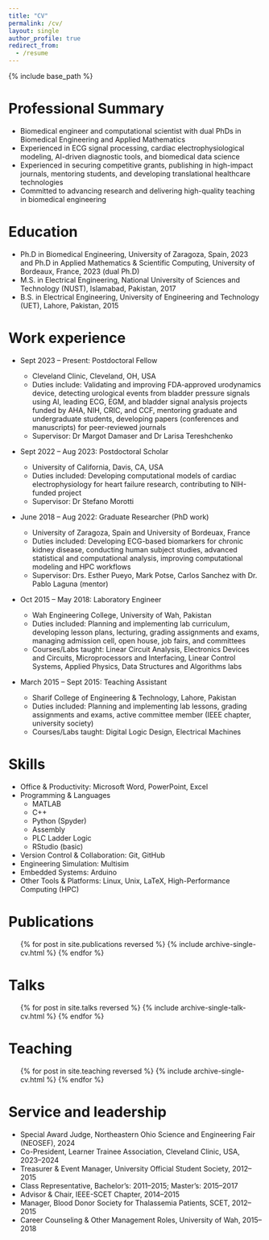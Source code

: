 ```yaml
---
title: "CV"
permalink: /cv/
layout: single
author_profile: true
redirect_from:
  - /resume
---
```

{% include base_path %}

Professional Summary
======
* Biomedical engineer and computational scientist with dual PhDs in Biomedical Engineering and Applied Mathematics
* Experienced in ECG signal processing, cardiac electrophysiological modeling, AI-driven diagnostic tools, and biomedical data science
* Experienced in securing competitive grants, publishing in high-impact journals, mentoring students, and developing translational healthcare technologies
* Committed to advancing research and delivering high-quality teaching in biomedical engineering

Education
======
* Ph.D in Biomedical Engineering, University of Zaragoza, Spain, 2023 and Ph.D in Applied Mathematics & Scientific Computing, University of Bordeaux, France, 2023 (dual Ph.D)
* M.S. in Electrical Engineering, National University of Sciences and Technology (NUST), Islamabad, Pakistan, 2017
* B.S. in Electrical Engineering, University of Engineering and Technology (UET), Lahore, Pakistan, 2015

Work experience
======
* Sept 2023 – Present: Postdoctoral Fellow
  * Cleveland Clinic, Cleveland, OH, USA
  * Duties include: Validating and improving FDA-approved urodynamics device, detecting urological events from bladder pressure signals using AI, leading ECG, EGM, and bladder signal analysis projects funded by AHA, NIH, CRIC, and CCF, mentoring graduate and undergraduate students, developing papers (conferences and manuscripts) for peer-reviewed journals
  * Supervisor: Dr Margot Damaser and Dr Larisa Tereshchenko

* Sept 2022 – Aug 2023: Postdoctoral Scholar
  * University of California, Davis, CA, USA
  * Duties included: Developing computational models of cardiac electrophysiology for heart failure research, contributing to NIH-funded project
  * Supervisor: Dr Stefano Morotti

* June 2018 – Aug 2022: Graduate Researcher (PhD work)
  * University of Zaragoza, Spain and University of Bordeuax, France
  * Duties included: Developing ECG-based biomarkers for chronic kidney disease, conducting human subject studies, advanced statistical and computational analysis, improving computational modeling and HPC workflows
  * Supervisor: Drs. Esther Pueyo, Mark Potse, Carlos Sanchez with Dr. Pablo Laguna (mentor)

* Oct 2015 – May 2018: Laboratory Engineer
  * Wah Engineering College, University of Wah, Pakistan
  * Duties included: Planning and implementing lab curriculum, developing lesson plans, lecturing, grading assignments and exams, managing admission cell, open house, job fairs, and committees
  * Courses/Labs taught: Linear Circuit Analysis, Electronics Devices and Circuits, Microprocessors and Interfacing, Linear Control Systems, Applied Physics, Data Structures and Algorithms labs

* March 2015 – Sept 2015: Teaching Assistant
  * Sharif College of Engineering & Technology, Lahore, Pakistan
  * Duties included: Planning and implementing lab lessons, grading assignments and exams, active committee member (IEEE chapter, university society)
  * Courses/Labs taught: Digital Logic Design, Electrical Machines
    
Skills
======
* Office & Productivity: Microsoft Word, PowerPoint, Excel
* Programming & Languages
  * MATLAB
  * C++
  * Python (Spyder)
  * Assembly
  * PLC Ladder Logic
  * RStudio (basic)
* Version Control & Collaboration: Git, GitHub
* Engineering Simulation: Multisim
* Embedded Systems: Arduino
* Other Tools & Platforms: Linux, Unix, LaTeX, High-Performance Computing (HPC)

Publications
======
  <ul>{% for post in site.publications reversed %}
    {% include archive-single-cv.html %}
  {% endfor %}</ul>
  
Talks
======
  <ul>{% for post in site.talks reversed %}
    {% include archive-single-talk-cv.html  %}
  {% endfor %}</ul>
  
Teaching
======
  <ul>{% for post in site.teaching reversed %}
    {% include archive-single-cv.html %}
  {% endfor %}</ul>
  
Service and leadership
======
* Special Award Judge, Northeastern Ohio Science and Engineering Fair (NEOSEF), 2024
* Co-President, Learner Trainee Association, Cleveland Clinic, USA, 2023–2024
* Treasurer & Event Manager, University Official Student Society, 2012–2015
* Class Representative, Bachelor’s: 2011–2015; Master’s: 2015–2017
* Advisor & Chair, IEEE-SCET Chapter, 2014–2015
* Manager, Blood Donor Society for Thalassemia Patients, SCET, 2012–2015
* Career Counseling & Other Management Roles, University of Wah, 2015–2018
